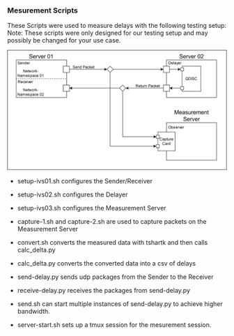 ### Mesurement Scripts

These Scripts were used to measure delays with the following testing setup:
Note: These scripts were only designed for our testing setup and may possibly be changed for your use case.

![Test Setup](test_setup.png)

* setup-ivs01.sh configures the Sender/Receiver
* setup-ivs02.sh configures the Delayer
* setup-ivs03.sh configures the Measurement Server

* capture-1.sh and capture-2.sh are used to capture packets on the Measurement Server
* convert.sh converts the measured data with tshartk and then calls calc_delta.py
* calc_delta.py converts the converted data into a csv of delays

* send-delay.py sends udp packages from the Sender to the Receiver
* receive-delay.py receives the packages from send-delay.py
* send.sh can start multiple instances of send-delay.py to achieve higher bandwidth.
* server-start.sh sets up a tmux session for the mesurement session.
